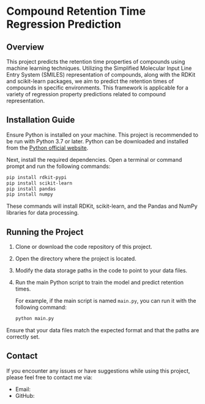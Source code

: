 # Compound Retention Time Regression Prediction

## Overview
This project predicts the retention time properties of compounds using machine learning techniques. Utilizing the Simplified Molecular Input Line Entry System (SMILES) representation of compounds, along with the RDKit and scikit-learn packages, we aim to predict the retention times of compounds in specific environments. This framework is applicable for a variety of regression property predictions related to compound representation.

## Installation Guide

Ensure Python is installed on your machine. This project is recommended to be run with Python 3.7 or later. Python can be downloaded and installed from the [Python official website](https://www.python.org/).

Next, install the required dependencies. Open a terminal or command prompt and run the following commands:

```bash
pip install rdkit-pypi
pip install scikit-learn
pip install pandas
pip install numpy
```

These commands will install RDKit, scikit-learn, and the Pandas and NumPy libraries for data processing.

## Running the Project

1. Clone or download the code repository of this project.
2. Open the directory where the project is located.
3. Modify the data storage paths in the code to point to your data files.
4. Run the main Python script to train the model and predict retention times.

   For example, if the main script is named `main.py`, you can run it with the following command:

   ```bash
   python main.py
   ```

Ensure that your data files match the expected format and that the paths are correctly set.

## Contact

If you encounter any issues or have suggestions while using this project, please feel free to contact me via:

- Email: 
- GitHub:


